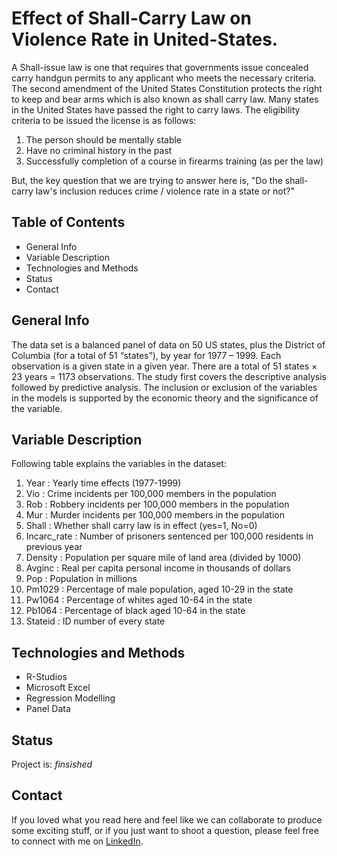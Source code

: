 # Effect of Shall-Carry Law on Violence Rate in United-States.

A Shall-issue law is one that requires that governments issue concealed carry handgun permits to any applicant who meets the necessary criteria. The second amendment of the United States Constitution protects the right to keep and bear arms which is also known as shall carry law. Many states in the United States have passed the right to carry laws. The eligibility criteria to be issued the license is as follows:
1. The person should be mentally stable
2. Have no criminal history in the past
3. Successfully completion of a course in firearms training (as per the law)

But, the key question that we are trying to answer here is, "Do the shall-carry law's inclusion reduces crime / violence rate in a state or not?"
 
 
## Table of Contents
- General Info
- Variable Description
- Technologies and Methods
- Status
- Contact


## General Info
The data set is a balanced panel of data on 50 US states, plus the District of Columbia (for a total of 51 “states”), by year for 1977 – 1999. Each observation is a given state in a given year. There are a total of 51 states × 23 years = 1173 observations. The study first covers the descriptive analysis followed by predictive analysis. The inclusion or exclusion of the variables in the models is supported by the economic theory and the significance of the variable.


## Variable Description
Following table explains the variables in the dataset:
1.  Year        : Yearly time effects (1977-1999)
2.  Vio         : Crime incidents per 100,000 members in the population
3.  Rob         : Robbery incidents per 100,000 members in the population
4.  Mur         : Murder incidents per 100,000 members in the population
5.  Shall       : Whether shall carry law is in effect (yes=1, No=0)
6.  Incarc_rate : Number of prisoners sentenced per 100,000 residents in previous year
7.  Density     : Population per square mile of land area (divided by 1000)
8.  Avginc      : Real per capita personal income in thousands of dollars
9.  Pop         : Population in millions
10. Pm1029      : Percentage of male population, aged 10-29 in the state
11. Pw1064      : Percentage of whites aged 10-64 in the state
12. Pb1064      : Percentage of black aged 10-64 in the state
13. Stateid     : ID number of every state

## Technologies and Methods
- R-Studios
- Microsoft Excel
- Regression Modelling
- Panel Data

## Status
Project is: *finsished*

## Contact
If you loved what you read here and feel like we can collaborate to produce some exciting stuff, or if you just want to shoot a question, please feel free to connect with me on [LinkedIn](https://www.linkedin.com/in/sarthakmohapatra1990/).
